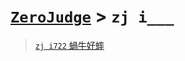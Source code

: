 # [`ZeroJudge`] > `zj i___`
> [`zj i722` 蝸牛好蟀](./722)

[`Codeforces`]: /OJ_ans/cf
[`Zerojudge`]: /OJ_ans/zj
[`PCIC`]: /OJ_ans/PCIC